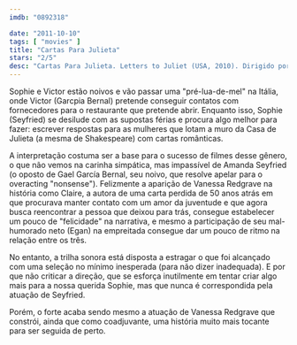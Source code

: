 ```yaml
---
imdb: "0892318"

date: "2011-10-10"
tags: [ "movies" ]
title: "Cartas Para Julieta"
stars: "2/5"
desc: "Cartas Para Julieta. Letters to Juliet (USA, 2010). Dirigido por Gary Winick. Escrito por Jose Rivera, Tim Sullivan. Com Amanda Seyfried, Marcia DeBonis, Gael García Bernal, Giordano Formenti, Paolo Arvedi, Dario Conti, Ivana Lotito, Luisa Ranieri, Marina Massironi."
---
```

Sophie e Victor estão noivos e vão passar uma "pré-lua-de-mel" na Itália, onde Victor (Garcpia Bernal) pretende conseguir contatos com fornecedores para o restaurante que pretende abrir. Enquanto isso, Sophie (Seyfried) se desilude com as supostas férias e procura algo melhor para fazer: escrever respostas para as mulheres que lotam a muro da Casa de Julieta (a mesma de Shakespeare) com cartas românticas.

A interpretação costuma ser a base para o sucesso de filmes desse gênero, o que não vemos na carinha simpática, mas impassível de Amanda Seyfried (o oposto de Gael García Bernal, seu noivo, que resolve apelar para o overacting "nonsense"). Felizmente a aparição de Vanessa Redgrave na história como Claire, a autora de uma carta perdida de 50 anos atrás em que procurava manter contato com um amor da juventude e que agora busca reencontrar a pessoa que deixou para trás, consegue estabelecer um pouco de "felicidade" na narrativa, e mesmo a participação de seu mal-humorado neto (Egan) na empreitada consegue dar um pouco de ritmo na relação entre os três.

No entanto, a trilha sonora está disposta a estragar o que foi alcançado com uma seleção no mínimo inesperada (para não dizer inadequada). E por que não criticar a direção, que se esforça inutilmente em tentar criar algo mais para a nossa querida Sophie, mas que nunca é correspondida pela atuação de Seyfried.

Porém, o forte acaba sendo mesmo a atuação de Vanessa Redgrave que constrói, ainda que como coadjuvante, uma história muito mais tocante para ser seguida de perto.

